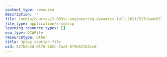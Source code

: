 ```yaml
---
content_type: resource
description: ''
file: /media/courses/2-003sc-engineering-dynamics-fall-2011/517b2a4d017d2b2c7aa55f9b521b2ced_lFedznDnPZc.srt
file_type: application/x-subrip
learning_resource_types: []
ocw_type: OCWFile
resourcetype: Other
title: 3play caption file
uid: 517b2a4d-017d-2b2c-7aa5-5f9b521b2ced
---
```

